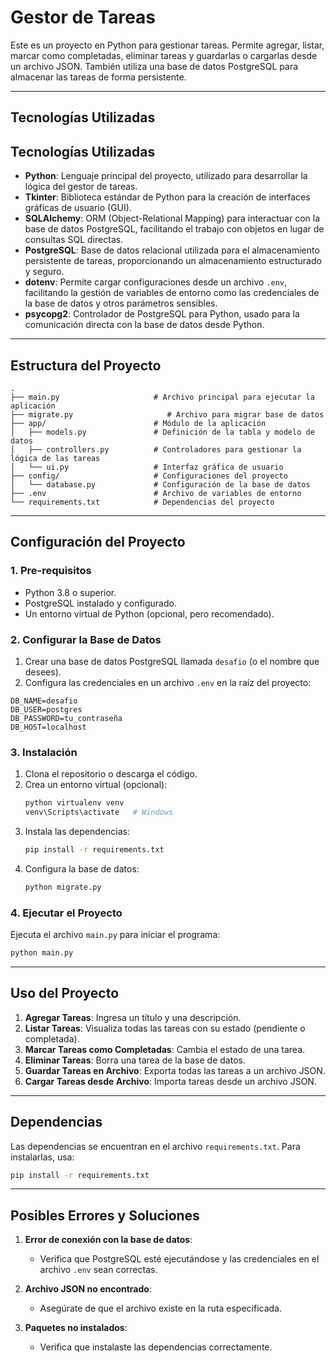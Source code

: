 # Gestor de Tareas

Este es un proyecto en Python para gestionar tareas. Permite agregar, listar, marcar como completadas, eliminar tareas y guardarlas o cargarlas desde un archivo JSON. También utiliza una base de datos PostgreSQL para almacenar las tareas de forma persistente.

---

## Tecnologías Utilizadas

## Tecnologías Utilizadas

- **Python**: Lenguaje principal del proyecto, utilizado para desarrollar la lógica del gestor de tareas.
- **Tkinter**: Biblioteca estándar de Python para la creación de interfaces gráficas de usuario (GUI).
- **SQLAlchemy**: ORM (Object-Relational Mapping) para interactuar con la base de datos PostgreSQL, facilitando el trabajo con objetos en lugar de consultas SQL directas.
- **PostgreSQL**: Base de datos relacional utilizada para el almacenamiento persistente de tareas, proporcionando un almacenamiento estructurado y seguro.
- **dotenv**: Permite cargar configuraciones desde un archivo `.env`, facilitando la gestión de variables de entorno como las credenciales de la base de datos y otros parámetros sensibles.
- **psycopg2**: Controlador de PostgreSQL para Python, usado para la comunicación directa con la base de datos desde Python.

---

## Estructura del Proyecto

```
.
├── main.py                     # Archivo principal para ejecutar la aplicación
├── migrate.py                     # Archivo para migrar base de datos
├── app/                        # Módulo de la aplicación
│   ├── models.py               # Definición de la tabla y modelo de datos
│   ├── controllers.py          # Controladores para gestionar la lógica de las tareas
│   └── ui.py                   # Interfaz gráfica de usuario
├── config/                     # Configuraciones del proyecto
│   └── database.py             # Configuración de la base de datos
├── .env                        # Archivo de variables de entorno
└── requirements.txt            # Dependencias del proyecto

```

---

## Configuración del Proyecto

### 1. Pre-requisitos

- Python 3.8 o superior.
- PostgreSQL instalado y configurado.
- Un entorno virtual de Python (opcional, pero recomendado).

### 2. Configurar la Base de Datos

1. Crear una base de datos PostgreSQL llamada `desafio` (o el nombre que desees).
2. Configura las credenciales en un archivo `.env` en la raíz del proyecto:

```env
DB_NAME=desafio
DB_USER=postgres
DB_PASSWORD=tu_contraseña
DB_HOST=localhost
```

### 3. Instalación

1. Clona el repositorio o descarga el código.
2. Crea un entorno virtual (opcional):
   ```bash
   python virtualenv venv
   venv\Scripts\activate   # Windows
   ```
3. Instala las dependencias:
   ```bash
   pip install -r requirements.txt
   ```
4. Configura la base de datos:
   ```bash
   python migrate.py
   ```

### 4. Ejecutar el Proyecto

Ejecuta el archivo `main.py` para iniciar el programa:
```bash
python main.py
```

---

## Uso del Proyecto

1. **Agregar Tareas**: Ingresa un título y una descripción.
2. **Listar Tareas**: Visualiza todas las tareas con su estado (pendiente o completada).
3. **Marcar Tareas como Completadas**: Cambia el estado de una tarea.
4. **Eliminar Tareas**: Borra una tarea de la base de datos.
5. **Guardar Tareas en Archivo**: Exporta todas las tareas a un archivo JSON.
6. **Cargar Tareas desde Archivo**: Importa tareas desde un archivo JSON.

---

## Dependencias

Las dependencias se encuentran en el archivo `requirements.txt`. Para instalarlas, usa:
```bash
pip install -r requirements.txt
```

---

## Posibles Errores y Soluciones

1. **Error de conexión con la base de datos**:
   - Verifica que PostgreSQL esté ejecutándose y las credenciales en el archivo `.env` sean correctas.

2. **Archivo JSON no encontrado**:
   - Asegúrate de que el archivo existe en la ruta especificada.

3. **Paquetes no instalados**:
   - Verifica que instalaste las dependencias correctamente.